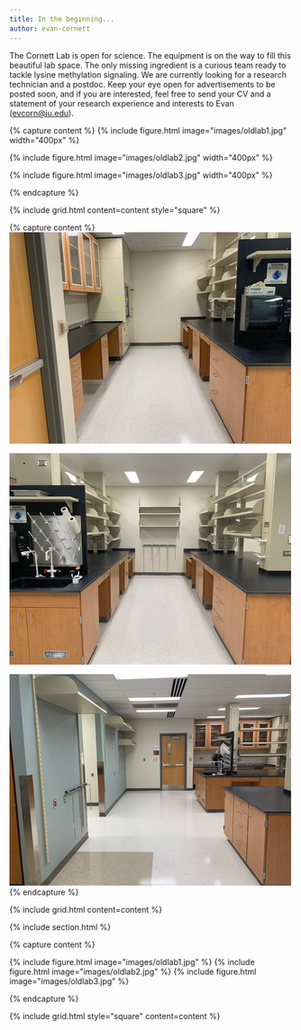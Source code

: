 ```yaml
---
title: In the beginning...
author: evan-cornett
---
```


The Cornett Lab is open for science. The equipment is on the way to fill this beautiful lab space. The only missing ingredient is a curious team ready to tackle lysine methylation signaling. We are currently looking for a research technician and a postdoc. Keep your eye open for advertisements to be posted soon, and if you are interested, feel free to send your CV and a statement of your research experience and interests to Evan (evcorn@iu.edu).

{% capture content %}
  {% include figure.html image="images/oldlab1.jpg" width="400px" %}
  
  {% include figure.html image="images/oldlab2.jpg" width="400px" %}
  
  {% include figure.html image="images/oldlab3.jpg" width="400px" %}
  
{% endcapture %}

{%
  include grid.html
  content=content
  style="square"
%}

{% capture content %}
  ![](/images/oldlab1.jpg)

  ![](/images/oldlab2.jpg)

  ![](/images/oldlab3.jpg)
{% endcapture %}

{% include grid.html content=content %}

{% include section.html %}

{% capture content %}

{% include figure.html image="images/oldlab1.jpg" %}
{% include figure.html image="images/oldlab2.jpg" %}
{% include figure.html image="images/oldlab3.jpg" %}

{% endcapture %}

{% include grid.html style="square" content=content %}
